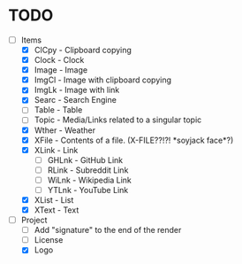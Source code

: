 # TODO

- [ ] Items
  - [x] ClCpy - Clipboard copying
  - [x] Clock - Clock
  - [x] Image - Image
  - [x] ImgCl - Image with clipboard copying
  - [x] ImgLk - Image with link
  - [x] Searc - Search Engine
  - [ ] Table - Table
  - [ ] Topic - Media/Links related to a singular topic
  - [x] Wther - Weather
  - [x] XFile - Contents of a file. (X-FILE??!?! \*soyjack face\*?)
  - [x] XLink - Link
    - [ ] GHLnk - GitHub Link
    - [ ] RLink - Subreddit Link
    - [ ] WiLnk - Wikipedia Link
    - [ ] YTLnk - YouTube Link
  - [x] XList - List
  - [x] XText - Text

- [ ] Project
  - [ ] Add "signature" to the end of the render
  - [ ] License
  - [x] Logo
